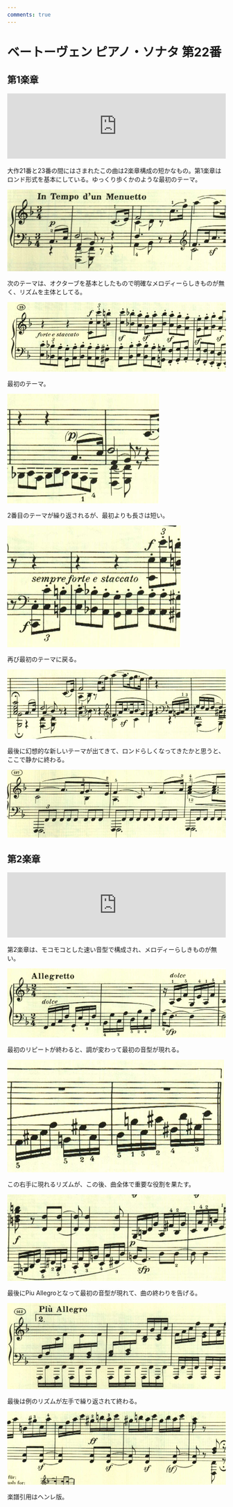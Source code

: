 ```yaml
---
comments: true
---
```


# ベートーヴェン ピアノ・ソナタ 第22番

## 第1楽章

<iframe allow="autoplay *; encrypted-media *;" frameborder="0" height="150" style="width:100%;max-width:660px;overflow:hidden;background:transparent;" sandbox="allow-forms allow-popups allow-same-origin allow-scripts allow-storage-access-by-user-activation allow-top-navigation-by-user-activation" src="https://embed.music.apple.com/us/album/piano-sonata-no-22-in-f-major-op-54-i-in-tempo-dun-menuetto/961808697?i=961809071&app=music"></iframe>

大作21番と23番の間にはさまれたこの曲は2楽章構成の短かなもの。第1楽章はロンド形式を基本にしている。ゆっくり歩くかのような最初のテーマ。

<img src="970.jpg">

次のテーマは、オクターブを基本としたもので明確なメロディーらしきものが無く、リズムを主体としてる。

<img src="974.jpg">

最初のテーマ。

<img src="969.jpg">

2番目のテーマが繰り返されるが、最初よりも長さは短い。

<img src="971.jpg">

再び最初のテーマに戻る。

<img src="973.jpg">

最後に幻想的な新しいテーマが出てきて、ロンドらしくなってきたかと思うと、ここで静かに終わる。

<img src="972.jpg">

## 第2楽章

<iframe allow="autoplay *; encrypted-media *;" frameborder="0" height="150" style="width:100%;max-width:660px;overflow:hidden;background:transparent;" sandbox="allow-forms allow-popups allow-same-origin allow-scripts allow-storage-access-by-user-activation allow-top-navigation-by-user-activation" src="https://embed.music.apple.com/us/album/piano-sonata-no-22-in-f-major-op-54-ii-allegretto-piu-allegro/961808697?i=961809072&app=music"></iframe>

第2楽章は、モコモコとした速い音型で構成され、メロディーらしきものが無い。

<img src="977.jpg">

最初のリピートが終わると、調が変わって最初の音型が現れる。

<img src="975.jpg">

この右手に現れるリズムが、この後、曲全体で重要な役割を果たす。

<img src="976.jpg">

最後にPiu Allegroとなって最初の音型が現れて、曲の終わりを告げる。

<img src="979.jpg">

最後は例のリズムが左手で繰り返されて終わる。

<img src="978.jpg">

楽譜引用はヘンレ版。
